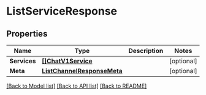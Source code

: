 # ListServiceResponse

## Properties

Name | Type | Description | Notes
------------ | ------------- | ------------- | -------------
**Services** | [**[]ChatV1Service**](ChatV1Service.md) |  |[optional] 
**Meta** | [**ListChannelResponseMeta**](ListChannelResponseMeta.md) |  |[optional] 

[[Back to Model list]](../README.md#documentation-for-models) [[Back to API list]](../README.md#documentation-for-api-endpoints) [[Back to README]](../README.md)


